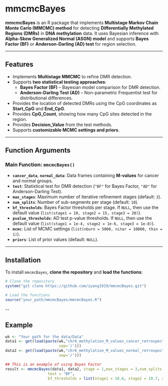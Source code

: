 # mmcmcBayes

**mmcmcBayes** is an R package that implements **Multistage Markov Chain Monte Carlo (MMCMC) method** for detecting **Differentially Methylated Regions (DMRs)** 
in **DNA methylation** data. It uses Bayesian inference with **Alpha-Skew Generalized Normal (ASGN) model** and supports **Bayes Factor (BF)** or **Anderson-Darling (AD) test** for region selection.

---

## Features
- Implements **Multistage MMCMC** to refine DMR detection.
- Supports **two statistical testing approaches**:
  - **Bayes Factor (BF)** – Bayesian model comparison for DMR detection.
  - **Anderson-Darling Test (AD)** – Non-parametric Frequentist test for distributional differences.
- Provides the location of detected DMRs using the CpG coordinates as **Start_CpG** and **End_CpG**.
- Provides **CpG_Count**, showing how many CpG sites detected in the region.
- Provides **Decision_Value** from the test methods. 
- Supports **customizable MCMC settings and priors**.

---

## Function Arguments

### **Main Function: `mmcmcBayes()`**
- **`cancer_data`**, **`normal_data`**: Data frames containing **M-values** for cancer and normal groups.
- **`test`**: Statistical test for DMR detection (`"BF"` for Bayes Factor, `"AD"` for Anderson-Darling Test).
- **`max_stages`**: Maximum number of iterative refinement stages (default: `3`).
- **`num_splits`**: Number of sub-segments per stage (default: `10`).
- **`bf_thresholds`**: Bayes Factor thresholds per stage. If `NULL`, then use the default value (`list(stage1 = 10, stage2 = 15, stage3 = 20)`).
- **`pvalue_thresholds`**: AD test p-value thresholds. If `NULL`, then use the default value (`list(stage1 = 1e-4, stage2 = 1e-6, stage3 = 1e-8)`).
- **`mcmc`**: List of MCMC settings (`list(nburn = 5000, niter = 10000, thin = 1)`).
- **`priors`**: List of prior values (default: `NULL`).

---

## Installation
To install `mmcmcBayes`, **clone the repository** and **load the functions**:

```r
# Clone the repository
system("git clone https://github.com/zyang1919/mmcmcBayes.git")

# Load the functions
source("your_path/mmcmcBayes/mmcmcBayes.R")
```

--

## Example
```r
wk <- "Your path for the data/Data"
data1 <- get(load(paste(wk,"chr6_methylation_M_values_cancer_retrospective.RData", 
                        sep='/')))
data2 <- get(load(paste(wk,"chr6_methylation_M_values_normal_retrospective.RData", 
                        sep='/')))

## This is an example of using Bayes Factor
result <- mmcmcBayes(data1, data2, stage = 1,max_stages = 3,num_splits = 10,
                   test = "BF",
                   bf_thresholds = list(stage1 = 10.6, stage2 = 10.7, stage3 = 10.8))
```



